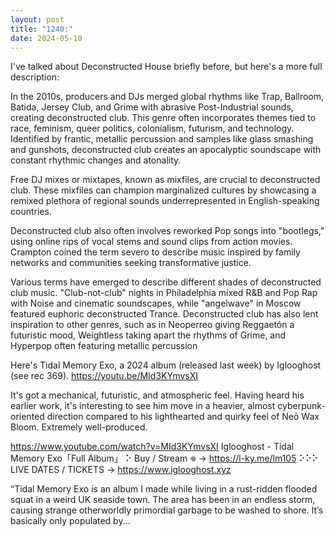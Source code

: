 ```yaml
---
layout: post
title: "1240:"
date: 2024-05-10
---
```


I've talked about Deconstructed House briefly before, but here's a more full description:

In the 2010s, producers and DJs merged global rhythms like Trap, Ballroom, Batida, Jersey Club, and Grime with abrasive Post-Industrial sounds, creating deconstructed club. This genre often incorporates themes tied to race, feminism, queer politics, colonialism, futurism, and technology. Identified by frantic, metallic percussion and samples like glass smashing and gunshots, deconstructed club creates an apocalyptic soundscape with constant rhythmic changes and atonality.

Free DJ mixes or mixtapes, known as mixfiles, are crucial to deconstructed club. These mixfiles can champion marginalized cultures by showcasing a remixed plethora of regional sounds underrepresented in English-speaking countries.

Deconstructed club also often involves reworked Pop songs into "bootlegs," using online rips of vocal stems and sound clips from action movies. Crampton coined the term severo to describe music inspired by family networks and communities seeking transformative justice.

Various terms have emerged to describe different shades of deconstructed club music. "Club-not-club" nights in Philadelphia mixed R&B and Pop Rap with Noise and cinematic soundscapes, while "angelwave" in Moscow featured euphoric deconstructed Trance. Deconstructed club has also lent inspiration to other genres, such as in Neoperreo giving Reggaetón a futuristic mood, Weightless taking apart the rhythms of Grime, and Hyperpop often featuring metallic percussion


Here's Tidal Memory Exo, a 2024 album (released last week) by Iglooghost (see rec 369).
https://youtu.be/MId3KYmvsXI

It's got a mechanical, futuristic, and atmospheric feel. Having heard his earlier work, it's interesting to see him move in a heavier, almost cyberpunk-oriented direction compared to his lighthearted and quirky feel of Neō Wax Bloom. Extremely well-produced.

https://www.youtube.com/watch?v=MId3KYmvsXI
Iglooghost - Tidal Memory Exo「Full Album」
⠕ Buy / Stream 𖦹 → https://l-ky.me/lm105
⠕⠕⠕ LIVE DATES / TICKETS → https://www.iglooghost.xyz

“Tidal Memory Exo is an album I made while living in a rust-ridden flooded squat in a weird UK seaside town. The area has been in an endless storm, causing strange otherworldly primordial garbage to be washed to shore. It’s basically only populated by...
